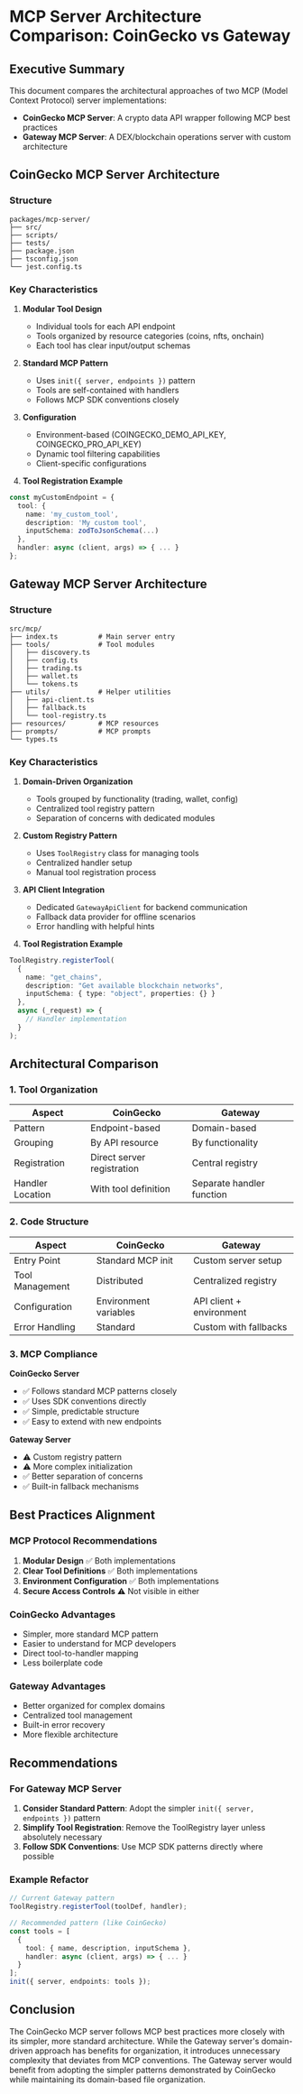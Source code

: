 # MCP Server Architecture Comparison: CoinGecko vs Gateway

## Executive Summary

This document compares the architectural approaches of two MCP (Model Context Protocol) server implementations:
- **CoinGecko MCP Server**: A crypto data API wrapper following MCP best practices
- **Gateway MCP Server**: A DEX/blockchain operations server with custom architecture

## CoinGecko MCP Server Architecture

### Structure
```
packages/mcp-server/
├── src/
├── scripts/
├── tests/
├── package.json
├── tsconfig.json
└── jest.config.ts
```

### Key Characteristics
1. **Modular Tool Design**
   - Individual tools for each API endpoint
   - Tools organized by resource categories (coins, nfts, onchain)
   - Each tool has clear input/output schemas
   
2. **Standard MCP Pattern**
   - Uses `init({ server, endpoints })` pattern
   - Tools are self-contained with handlers
   - Follows MCP SDK conventions closely

3. **Configuration**
   - Environment-based (COINGECKO_DEMO_API_KEY, COINGECKO_PRO_API_KEY)
   - Dynamic tool filtering capabilities
   - Client-specific configurations

4. **Tool Registration Example**
```typescript
const myCustomEndpoint = {
  tool: {
    name: 'my_custom_tool',
    description: 'My custom tool',
    inputSchema: zodToJsonSchema(...)
  },
  handler: async (client, args) => { ... }
};
```

## Gateway MCP Server Architecture

### Structure
```
src/mcp/
├── index.ts          # Main server entry
├── tools/            # Tool modules
│   ├── discovery.ts
│   ├── config.ts
│   ├── trading.ts
│   ├── wallet.ts
│   └── tokens.ts
├── utils/            # Helper utilities
│   ├── api-client.ts
│   ├── fallback.ts
│   └── tool-registry.ts
├── resources/        # MCP resources
├── prompts/          # MCP prompts
└── types.ts
```

### Key Characteristics
1. **Domain-Driven Organization**
   - Tools grouped by functionality (trading, wallet, config)
   - Centralized tool registry pattern
   - Separation of concerns with dedicated modules

2. **Custom Registry Pattern**
   - Uses `ToolRegistry` class for managing tools
   - Centralized handler setup
   - Manual tool registration process

3. **API Client Integration**
   - Dedicated `GatewayApiClient` for backend communication
   - Fallback data provider for offline scenarios
   - Error handling with helpful hints

4. **Tool Registration Example**
```typescript
ToolRegistry.registerTool(
  {
    name: "get_chains",
    description: "Get available blockchain networks",
    inputSchema: { type: "object", properties: {} }
  },
  async (_request) => {
    // Handler implementation
  }
);
```

## Architectural Comparison

### 1. Tool Organization

| Aspect | CoinGecko | Gateway |
|--------|-----------|---------|
| Pattern | Endpoint-based | Domain-based |
| Grouping | By API resource | By functionality |
| Registration | Direct server registration | Central registry |
| Handler Location | With tool definition | Separate handler function |

### 2. Code Structure

| Aspect | CoinGecko | Gateway |
|--------|-----------|---------|
| Entry Point | Standard MCP init | Custom server setup |
| Tool Management | Distributed | Centralized registry |
| Configuration | Environment variables | API client + environment |
| Error Handling | Standard | Custom with fallbacks |

### 3. MCP Compliance

**CoinGecko Server**
- ✅ Follows standard MCP patterns closely
- ✅ Uses SDK conventions directly
- ✅ Simple, predictable structure
- ✅ Easy to extend with new endpoints

**Gateway Server**
- ⚠️ Custom registry pattern
- ⚠️ More complex initialization
- ✅ Better separation of concerns
- ✅ Built-in fallback mechanisms

## Best Practices Alignment

### MCP Protocol Recommendations
1. **Modular Design** ✅ Both implementations
2. **Clear Tool Definitions** ✅ Both implementations
3. **Environment Configuration** ✅ Both implementations
4. **Secure Access Controls** ⚠️ Not visible in either

### CoinGecko Advantages
- Simpler, more standard MCP pattern
- Easier to understand for MCP developers
- Direct tool-to-handler mapping
- Less boilerplate code

### Gateway Advantages
- Better organized for complex domains
- Centralized tool management
- Built-in error recovery
- More flexible architecture

## Recommendations

### For Gateway MCP Server
1. **Consider Standard Pattern**: Adopt the simpler `init({ server, endpoints })` pattern
2. **Simplify Tool Registration**: Remove the ToolRegistry layer unless absolutely necessary
3. **Follow SDK Conventions**: Use MCP SDK patterns directly where possible

### Example Refactor
```typescript
// Current Gateway pattern
ToolRegistry.registerTool(toolDef, handler);

// Recommended pattern (like CoinGecko)
const tools = [
  {
    tool: { name, description, inputSchema },
    handler: async (client, args) => { ... }
  }
];
init({ server, endpoints: tools });
```

## Conclusion

The CoinGecko MCP server follows MCP best practices more closely with its simpler, more standard architecture. While the Gateway server's domain-driven approach has benefits for organization, it introduces unnecessary complexity that deviates from MCP conventions. The Gateway server would benefit from adopting the simpler patterns demonstrated by CoinGecko while maintaining its domain-based file organization.